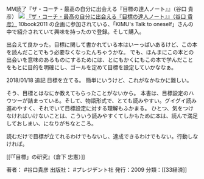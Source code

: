 MM読了『ザ・コーチ - 最高の自分に出会える『目標の達人ノート』』（谷口 貴彦）
[![](https://images-fe.ssl-images-amazon.com/images/I/41GC3tJCzZL._SL160_.jpg)](http://www.amazon.co.jp/exec/obidos/ASIN/4833419238/choiyaki81-22/ref=nosim)
[『ザ・コーチ - 最高の自分に出会える『目標の達人ノート』』（谷口 貴彦）](http://www.amazon.co.jp/exec/obidos/ASIN/4833419238/choiyaki81-22/ref=nosim)
10book2011 の企画に参加されている、「KIMU's Talk to oneself」さんの中で紹介されていて興味を持ったので登録。そして購入。

出会えて良かった。目標に関して書かれている本はいーっぱいあるけど、この本を読んだことでもう必要なくなったんちゃうかな。
でも、ほんまにこの本との出会いを意味のあるものにするためには、とにもかくにもこの本で学んだことをもとに目的を明確にし、ゴールを定めて目標を設定していかななぁ。


2018/01/18 追記
目標を立てる。
簡単にいうけど、これがなかなかに難しい。

そう、目標とはなにか教えてもらったことがないから。
本書は、目標設定のハウツーが詰まっている。そして、物語形式で、とても読みやすい。グイグイ読み進めやすく、それでいて目標設定に対する理解もふかまる。
ひとつ、気をつけなければいけないことは、こういう読みやすくてしかもために本は、読んで満足しておしまい、になりがちなところ。

読むだけで目標が立てれるわけでもないし、達成できるわけでもない。行動しなければ。

[[『「目標」の研究』（倉下 忠憲）]]

著者： #谷口貴彦
出版社： #プレジデント社
発行：2009
分類：[[33経済]]